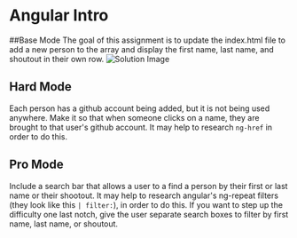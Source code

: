 
# Angular Intro
##Base Mode
The goal of this assignment is to update the index.html file to add a new person to the array and display the first name, last name, and shoutout in their own row.
![Solution Image](images/solution.png)

## Hard Mode
Each person has a github account being added, but it is not being used anywhere. Make it so that when someone clicks on a name, they are brought to that user's github account. It may help to research `ng-href` in order to do this.

## Pro Mode
Include a search bar that allows a user to a find a person by their first or last name or their shootout. It may help to research angular's ng-repeat filters (they look like this `| filter:`), in order to do this. If you want to step up the difficulty one last notch, give the user separate search boxes to filter by first name, last name, or shoutout.

